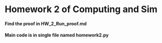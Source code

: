 <h1>Homework 2 of Computing and Sim</h1>

<h4>Find the proof in HW_2_Run_proof.md</h4>
<h4>Main code is in single file named homework2.py</h4>
